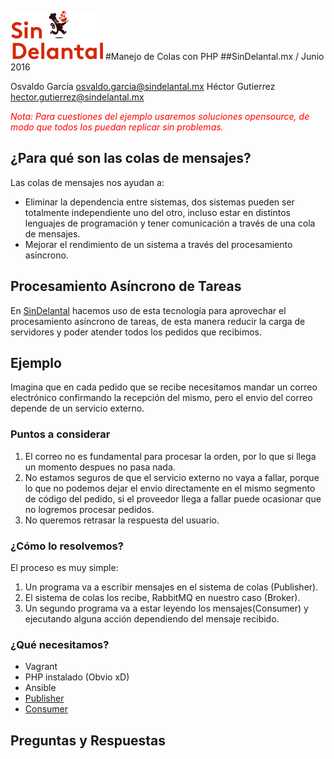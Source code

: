 ![](logo.png)
#Manejo de Colas con PHP
##SinDelantal.mx / Junio 2016

Osvaldo García <osvaldo.garcia@sindelantal.mx>
Héctor Gutierrez <hector.gutierrez@sindelantal.mx>

<font color="red">*Nota: Para cuestiones del ejemplo usaremos soluciones opensource, de modo que todos los puedan replicar sin problemas.*</font>

## ¿Para qué son las colas de mensajes?
Las colas de mensajes nos ayudan a:

* Eliminar la dependencia entre sistemas, dos sistemas pueden ser totalmente independiente uno del otro, incluso estar en distintos lenguajes de programación y tener comunicación a través de una cola de mensajes.
* Mejorar el rendimiento de un sistema a través del procesamiento asíncrono.

## Procesamiento Asíncrono de Tareas
En [SinDelantal](https://sindelantal.mx) hacemos uso de esta tecnología para aprovechar el procesamiento asíncrono de tareas, de esta manera reducir la carga de servidores y poder atender todos los pedidos que recibimos.

## Ejemplo
Imagina que en cada pedido que se recibe necesitamos mandar un correo electrónico confirmando la recepción del mismo, pero el envio del correo depende de un servicio externo.

### Puntos a considerar
1. El correo no es fundamental para procesar la orden, por lo que si llega un momento despues no pasa nada.
2. No estamos seguros de que el servicio externo no vaya a fallar, porque lo que no podemos dejar el envio directamente en el mismo segmento de código del pedido, si el proveedor llega a fallar puede ocasionar que no logremos procesar pedidos.
3. No queremos retrasar la respuesta del usuario.

### ¿Cómo lo resolvemos?
El proceso es muy simple:

1. Un programa va a escribir mensajes en el sistema de colas (Publisher).
2. El sistema de colas los recibe, RabbitMQ en nuestro caso (Broker).
3. Un segundo programa va a estar leyendo los mensajes(Consumer) y ejecutando alguna acción dependiendo del mensaje recibido.

### ¿Qué necesitamos?
* Vagrant
* PHP instalado (Obvio xD)
* Ansible
* [Publisher](src/publisher.php)
* [Consumer](src/consumer.php)

## Preguntas y Respuestas